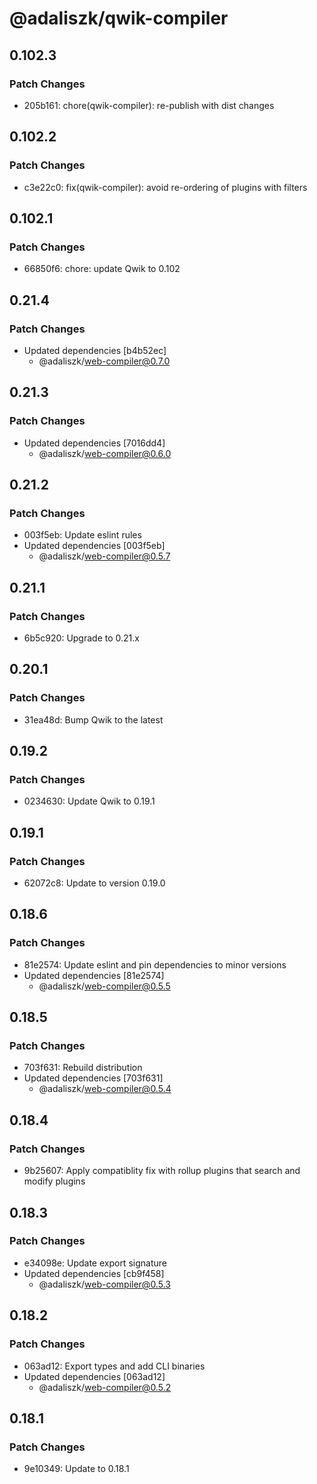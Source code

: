 # @adaliszk/qwik-compiler

## 0.102.3

### Patch Changes

- 205b161: chore(qwik-compiler): re-publish with dist changes

## 0.102.2

### Patch Changes

- c3e22c0: fix(qwik-compiler): avoid re-ordering of plugins with filters

## 0.102.1

### Patch Changes

- 66850f6: chore: update Qwik to 0.102

## 0.21.4

### Patch Changes

- Updated dependencies [b4b52ec]
  - @adaliszk/web-compiler@0.7.0

## 0.21.3

### Patch Changes

- Updated dependencies [7016dd4]
  - @adaliszk/web-compiler@0.6.0

## 0.21.2

### Patch Changes

- 003f5eb: Update eslint rules
- Updated dependencies [003f5eb]
  - @adaliszk/web-compiler@0.5.7

## 0.21.1

### Patch Changes

- 6b5c920: Upgrade to 0.21.x

## 0.20.1

### Patch Changes

- 31ea48d: Bump Qwik to the latest

## 0.19.2

### Patch Changes

- 0234630: Update Qwik to 0.19.1

## 0.19.1

### Patch Changes

- 62072c8: Update to version 0.19.0

## 0.18.6

### Patch Changes

- 81e2574: Update eslint and pin dependencies to minor versions
- Updated dependencies [81e2574]
  - @adaliszk/web-compiler@0.5.5

## 0.18.5

### Patch Changes

- 703f631: Rebuild distribution
- Updated dependencies [703f631]
  - @adaliszk/web-compiler@0.5.4

## 0.18.4

### Patch Changes

- 9b25607: Apply compatiblity fix with rollup plugins that search and modify plugins

## 0.18.3

### Patch Changes

- e34098e: Update export signature
- Updated dependencies [cb9f458]
  - @adaliszk/web-compiler@0.5.3

## 0.18.2

### Patch Changes

- 063ad12: Export types and add CLI binaries
- Updated dependencies [063ad12]
  - @adaliszk/web-compiler@0.5.2

## 0.18.1

### Patch Changes

- 9e10349: Update to 0.18.1
